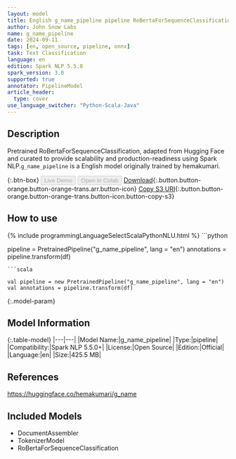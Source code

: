 ```yaml
---
layout: model
title: English g_name_pipeline pipeline RoBertaForSequenceClassification from hemakumari
author: John Snow Labs
name: g_name_pipeline
date: 2024-09-11
tags: [en, open_source, pipeline, onnx]
task: Text Classification
language: en
edition: Spark NLP 5.5.0
spark_version: 3.0
supported: true
annotator: PipelineModel
article_header:
  type: cover
use_language_switcher: "Python-Scala-Java"
---
```


## Description

Pretrained RoBertaForSequenceClassification, adapted from Hugging Face and curated to provide scalability and production-readiness using Spark NLP.`g_name_pipeline` is a English model originally trained by hemakumari.

{:.btn-box}
<button class="button button-orange" disabled>Live Demo</button>
<button class="button button-orange" disabled>Open in Colab</button>
[Download](https://s3.amazonaws.com/auxdata.johnsnowlabs.com/public/models/g_name_pipeline_en_5.5.0_3.0_1726061381237.zip){:.button.button-orange.button-orange-trans.arr.button-icon}
[Copy S3 URI](s3://auxdata.johnsnowlabs.com/public/models/g_name_pipeline_en_5.5.0_3.0_1726061381237.zip){:.button.button-orange.button-orange-trans.button-icon.button-copy-s3}

## How to use



<div class="tabs-box" markdown="1">
{% include programmingLanguageSelectScalaPythonNLU.html %}
```python

pipeline = PretrainedPipeline("g_name_pipeline", lang = "en")
annotations =  pipeline.transform(df)   

```
```scala

val pipeline = new PretrainedPipeline("g_name_pipeline", lang = "en")
val annotations = pipeline.transform(df)

```
</div>

{:.model-param}
## Model Information

{:.table-model}
|---|---|
|Model Name:|g_name_pipeline|
|Type:|pipeline|
|Compatibility:|Spark NLP 5.5.0+|
|License:|Open Source|
|Edition:|Official|
|Language:|en|
|Size:|425.5 MB|

## References

https://huggingface.co/hemakumari/g_name

## Included Models

- DocumentAssembler
- TokenizerModel
- RoBertaForSequenceClassification
